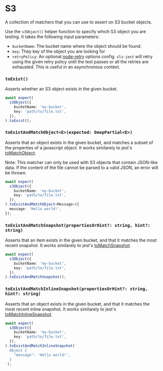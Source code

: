 # S3

A collection of matchers that you can use to assert on S3 bucket objects.

Use the `s3Object()` helper function to specify which S3 object you are testing. It takes the following input parameters:

- `bucketName`: The bucket name where the object should be found.
- `key`: They key of the object you are looking for
- `retryPolicy`: An optional [node-retry](https://github.com/tim-kos/node-retry) options config. `sls-jest` will retry using the given retry policy until the test passes or all the retries are exhausted. This is useful in an asynchronous context.

### `toExist()`

Asserts whether an S3 object exists in the given bucket.

```typescript
await expect(
  s3Object({
    bucketName: 'my-bucket',
    key: 'path/to/file.txt',
  }),
).toExist();
```

### `toExistAndMatchObject<E>(expected: DeepPartial<E>)`

Asserts that an object exists in the given bucket, and matches a subset of the properties of a javascript object. It works similarely to jest's [toMatchObject](https://jestjs.io/docs/expect#tomatchobjectobject).

Note: This matcher can only be used with S3 objects that contain JSON-like data. If the content of the file cannot be parsed to a valid JSON, an error will be thrown.

```typescript
await expect(
  s3Object({
    bucketName: 'my-bucket',
    key: 'path/to/file.txt',
  }),
).toExistAndMatchObject<Message>({
  message: 'Hello world!',
});
```

### `toExistAndMatchSnapshot(propertiesOrHint?: string, hint?: string)`

Asserts that an item exists in the given bucket, and that it matches the most recent snapshot. It works similarely to jest's [toMatchSnapshot](https://jestjs.io/docs/expect#tomatchsnapshotpropertymatchers-hint).

```typescript
await expect(
  s3Object({
    bucketName: 'my-bucket',
    key: 'path/to/file.txt',
  }),
).toExistAndMatchSnapshot();
```

### `toExistAndMatchInlineSnapshot(propertiesOrHint?: string, hint?: string)`

Asserts that an object exists in the given bucket, and that it matches the most recent inline snapshot. It works similarely to jest's [toMatchInlineSnapshot](https://jestjs.io/docs/expect#tomatchinlinesnapshotpropertymatchers-inlinesnapshot).

```typescript
await expect(
  s3Object({
    bucketName: 'my-bucket',
    key: 'path/to/file.txt',
  }),
).toExistAndMatchInlineSnapshot(`
  Object {
    "message": 'Hello world!',
  }
`);
```
